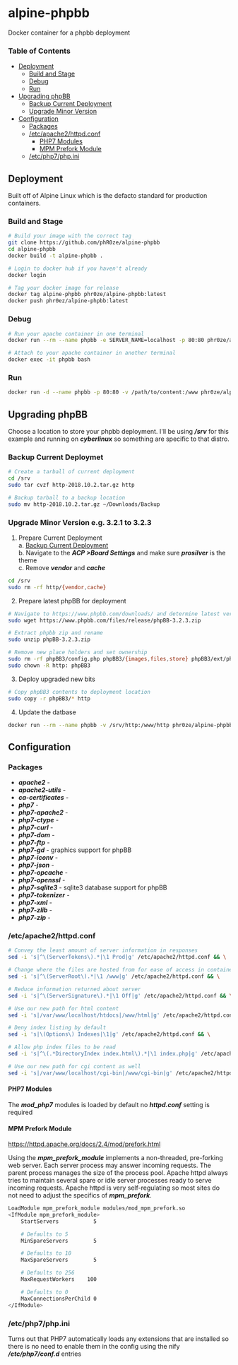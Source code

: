 # alpine-phpbb
Docker container for a phpbb deployment

### Table of Contents
* [Deployment](#deployment)
  * [Build and Stage](#build-and-stage)
  * [Debug](#debug)
  * [Run](#run)
* [Upgrading phpBB](#upgrading-phpbb)
  * [Backup Current Deployment](#backup-current-deployment)
  * [Upgrade Minor Version](#upgrade-minor-version)
* [Configuration](#configuration)
  * [Packages](#packges)
  * [/etc/apache2/httpd.conf](#etc-apache2-httpd-conf)
    * [PHP7 Modules](#php7-modules)
    * [MPM Prefork Module](#mpm-prefork-module)
  * [/etc/php7/php.ini](#etc-php7-php-ini)

## Deployment <a name="deployment"/></a>
Built off of Alpine Linux which is the defacto standard for production containers.

### Build and Stage <a name="build-and-stage"/></a>
```bash
# Build your image with the correct tag
git clone https://github.com/phR0ze/alpine-phpbb
cd alpine-phpbb
docker build -t alpine-phpbb .

# Login to docker hub if you haven't already
docker login

# Tag your docker image for release
docker tag alpine-phpbb phr0ze/alpine-phpbb:latest
docker push phr0ez/alpine-phpbb:latest
```

### Debug <a name="debug"/></a>
```bash
# Run your apache container in one terminal
docker run --rm --name phpbb -e SERVER_NAME=localhost -p 80:80 phr0ze/alpine-phpbb

# Attach to your apache container in another terminal
docker exec -it phpbb bash
```

### Run <a name="run"/></a>
```bash
docker run -d --name phpbb -p 80:80 -v /path/to/content:/www phr0ze/alpine-phpbb
```

## Upgrading phpBB <a name="upgrading-phpbb"/></a>
Choose a location to store your phpbb deployment. I'll be using ***/srv*** for this example and
running on ***cyberlinux*** so something are specific to that distro.

### Backup Current Deploymet <a name="backup-current-deployment"/></a>
```bash
# Create a tarball of current deployment
cd /srv
sudo tar cvzf http-2018.10.2.tar.gz http

# Backup tarball to a backup location
sudo mv http-2018.10.2.tar.gz ~/Downloads/Backup
```

### Upgrade Minor Version e.g. 3.2.1 to 3.2.3 <a name="upgrade-minor-version"/></a>
1. Prepare Current Deployment  
 a. [Backup Current Deployment](#backup-current-deployment)  
 b. Navigate to the ***ACP >Board Settings*** and make sure ***prosilver*** is the theme  
 c. Remove ***vendor*** and ***cache***  
 ```bash
 cd /srv
 sudo rm -rf http/{vendor,cache}
 ```
2. Prepare latest phpBB for deployment
  ```bash
  # Navigate to https://www.phpbb.com/downloads/ and determine latest version
  sudo wget https://www.phpbb.com/files/release/phpBB-3.2.3.zip

  # Extract phpbb zip and rename
  sudo unzip phpBB-3.2.3.zip

  # Remove new place holders and set ownership
  sudo rm -rf phpBB3/config.php phpBB3/{images,files,store} phpBB3/ext/phpbb/viglink
  sudo chown -R http: phpBB3
  ```
3. Deploy upgraded new bits
  ```bash
  # Copy phpBB3 contents to deployment location
  sudo copy -r phpBB3/* http
  ```
4. Update the datbase
  ```bash
  docker run --rm --name phpbb -v /srv/http:/www/http phr0ze/alpine-phpbb bash
  ```

## Configuration <a name="configuration"/></a>

### Packages <a name="packages"/></a>
* ***apache2*** - 
* ***apache2-utils*** - 
* ***ca-certificates*** - 
* ***php7*** - 
* ***php7-apache2*** - 
* ***php7-ctype*** - 
* ***php7-curl*** - 
* ***php7-dom*** - 
* ***php7-ftp*** - 
* ***php7-gd*** - graphics support for phpBB
* ***php7-iconv*** - 
* ***php7-json*** - 
* ***php7-opcache*** - 
* ***php7-openssl*** - 
* ***php7-sqlite3*** - sqlite3 database support for phpBB
* ***php7-tokenizer*** - 
* ***php7-xml*** - 
* ***php7-zlib*** - 
* ***php7-zip*** - 

### /etc/apache2/httpd.conf <a name="etc-apache2-httpd-conf"/></a>

```bash
# Convey the least amount of server information in responses
sed -i 's|^\(ServerTokens\).*|\1 Prod|g' /etc/apache2/httpd.conf && \

# Change where the files are hosted from for ease of access in container
sed -i 's|^\(ServerRoot\).*|\1 /www|g' /etc/apache2/httpd.conf && \

# Reduce information returned about server
sed -i 's|^\(ServerSignature\).*|\1 Off|g' /etc/apache2/httpd.conf && \

# Use our new path for html content
sed -i 's|/var/www/localhost/htdocs|/www/html|g' /etc/apache2/httpd.conf && \

# Deny index listing by default
sed -i 's|\(Options\) Indexes|\1|g' /etc/apache2/httpd.conf && \

# Allow php index files to be read
sed -i 's|^\(.*DirectoryIndex index.html\).*|\1 index.php|g' /etc/apache2/httpd.conf && \

# Use our new path for cgi content as well
sed -i 's|/var/www/localhost/cgi-bin|/www/cgi-bin|g' /etc/apache2/httpd.conf
```

#### PHP7 Modules <a name="php7-modules"/></a>
The ***mod_php7*** modules is loaded by default no ***httpd.conf*** setting is required

#### MPM Prefork Module <a name="mpm-prefork-module"/></a>
https://httpd.apache.org/docs/2.4/mod/prefork.html

Using the ***mpm_prefork_module*** implements a non-threaded, pre-forking web server. Each server
process may answer incoming requests. The parent process manages the size of the process pool.
Apache httpd always tries to maintain several spare or idle server processes ready to serve incoming
requests. Apache httpd is very self-regulating so most sites do not need to adjust the specifics of
***mpm_prefork***. 

```bash
LoadModule mpm_prefork_module modules/mod_mpm_prefork.so
<IfModule mpm_prefork_module>
    StartServers           5

    # Defaults to 5
    MinSpareServers        5

    # Defaults to 10
    MaxSpareServers        5

    # Defaults to 256
    MaxRequestWorkers    100

    # Defaults to 0
    MaxConnectionsPerChild 0
</IfModule>
```

### /etc/php7/php.ini <a name="etc-php7-php-ini"/></a>
Turns out that PHP7 automatically loads any extensions that are installed so there is no need to
enable them in the config using the nify ***/etc/php7/conf.d*** entries


